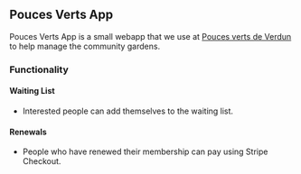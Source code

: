 ## Pouces Verts App

Pouces Verts App is a small webapp that we use at [Pouces verts de Verdun](https://www.poucesverts.ca) to help manage the community gardens.

### Functionality

#### Waiting List
- Interested people can add themselves to the waiting list.

#### Renewals
- People who have renewed their membership can pay using Stripe Checkout.


